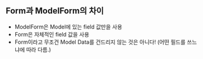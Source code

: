 ## Form과 ModelForm의 차이

- ModelForm은 Model에 있는 field 값만을 사용
- Form은 자체적인 field 값을 사용
- Form이라고 무조건 Model Data를 건드리지 않는 것은 아니다! (어떤 필드를 쓰느냐에 따라 다름.)